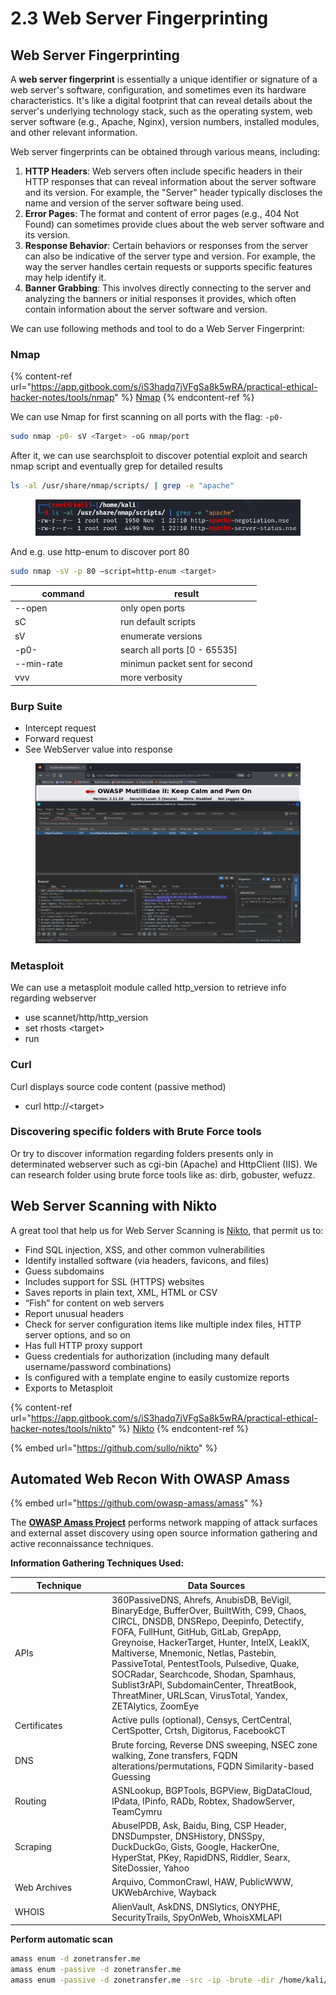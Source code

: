 # 2.3 Web Server Fingerprinting

## Web Server Fingerprinting

A **web server fingerprint** is essentially a unique identifier or signature of a web server's software, configuration, and sometimes even its hardware characteristics. It's like a digital footprint that can reveal details about the server's underlying technology stack, such as the operating system, web server software (e.g., Apache, Nginx), version numbers, installed modules, and other relevant information.

Web server fingerprints can be obtained through various means, including:

1. **HTTP Headers**: Web servers often include specific headers in their HTTP responses that can reveal information about the server software and its version. For example, the "Server" header typically discloses the name and version of the server software being used.
2. **Error Pages**: The format and content of error pages (e.g., 404 Not Found) can sometimes provide clues about the web server software and its version.
3. **Response Behavior**: Certain behaviors or responses from the server can also be indicative of the server type and version. For example, the way the server handles certain requests or supports specific features may help identify it.
4. **Banner Grabbing**: This involves directly connecting to the server and analyzing the banners or initial responses it provides, which often contain information about the server software and version.

We can use following methods and tool to do a Web Server Fingerprint:

### Nmap

{% content-ref url="https://app.gitbook.com/s/iS3hadq7jVFgSa8k5wRA/practical-ethical-hacker-notes/tools/nmap" %}
[Nmap](https://app.gitbook.com/s/iS3hadq7jVFgSa8k5wRA/practical-ethical-hacker-notes/tools/nmap)
{% endcontent-ref %}

We can use Nmap for first scanning on all ports with the flag: `-p0-`

```bash
sudo nmap -p0- sV <Target> -oG nmap/port
```

After it, we can use searchsploit to discover potential exploit and search nmap script and eventually grep for detailed results

```bash
ls -al /usr/share/nmap/scripts/ | grep -e "apache"
```

<div align="left">

<figure><img src="../../../.gitbook/assets/image (69).png" alt=""><figcaption></figcaption></figure>

</div>

And e.g. use http-enum to discover port 80

```bash
sudo nmap -sV -p 80 —script=http-enum <target>
```



<table><thead><tr><th width="154.99999999999997">command</th><th>result</th></tr></thead><tbody><tr><td>--open</td><td>only open ports</td></tr><tr><td>sC</td><td>run default scripts</td></tr><tr><td>sV</td><td>enumerate versions</td></tr><tr><td>-p0-</td><td>search all ports [0 - 65535]</td></tr><tr><td>--min-rate</td><td>minimun packet sent for second</td></tr><tr><td>vvv</td><td>more verbosity</td></tr></tbody></table>

### Burp Suite

* Intercept request
* Forward request
* See WebServer value into response

<figure><img src="../../../.gitbook/assets/image (70).png" alt=""><figcaption></figcaption></figure>

### Metasploit

We can use a metasploit module called http\_version to retrieve info regarding webserver

* use scannet/http/http\_version
* set rhosts \<target>
* run

### Curl

Curl displays source code content (passive method)

* curl http://\<target>&#x20;

### Discovering specific folders with Brute Force tools

Or try to discover information regarding folders presents only in determinated webserver such as cgi-bin (Apache) and HttpClient (IIS). We can research folder using brute force tools like as: dirb, gobuster, wefuzz.

## Web Server Scanning with Nikto

A great tool that help us for Web Server Scanning is [Nikto](https://github.com/sullo/nikto), that permit us to:

* Find SQL injection, XSS, and other common vulnerabilities
* Identify installed software (via headers, favicons, and files)
* Guess subdomains
* Includes support for SSL (HTTPS) websites
* Saves reports in plain text, XML, HTML or CSV
* “Fish” for content on web servers
* Report unusual headers
* Check for server configuration items like multiple index files, HTTP server options, and so on
* Has full HTTP proxy support
* Guess credentials for authorization (including many default username/password combinations)
* Is configured with a template engine to easily customize reports
* Exports to Metasploit

{% content-ref url="https://app.gitbook.com/s/iS3hadq7jVFgSa8k5wRA/practical-ethical-hacker-notes/tools/nikto" %}
[Nikto](https://app.gitbook.com/s/iS3hadq7jVFgSa8k5wRA/practical-ethical-hacker-notes/tools/nikto)
{% endcontent-ref %}

{% embed url="https://github.com/sullo/nikto" %}

## Automated Web Recon With OWASP Amass

{% embed url="https://github.com/owasp-amass/amass" %}

The [**OWASP Amass Project**](https://owasp.org/www-project-amass/) performs network mapping of attack surfaces and external asset discovery using open source information gathering and active reconnaissance techniques.

**Information Gathering Techniques Used:**

<table><thead><tr><th width="141">Technique</th><th>Data Sources</th></tr></thead><tbody><tr><td>APIs</td><td>360PassiveDNS, Ahrefs, AnubisDB, BeVigil, BinaryEdge, BufferOver, BuiltWith, C99, Chaos, CIRCL, DNSDB, DNSRepo, Deepinfo, Detectify, FOFA, FullHunt, GitHub, GitLab, GrepApp, Greynoise, HackerTarget, Hunter, IntelX, LeakIX, Maltiverse, Mnemonic, Netlas, Pastebin, PassiveTotal, PentestTools, Pulsedive, Quake, SOCRadar, Searchcode, Shodan, Spamhaus, Sublist3rAPI, SubdomainCenter, ThreatBook, ThreatMiner, URLScan, VirusTotal, Yandex, ZETAlytics, ZoomEye</td></tr><tr><td>Certificates</td><td>Active pulls (optional), Censys, CertCentral, CertSpotter, Crtsh, Digitorus, FacebookCT</td></tr><tr><td>DNS</td><td>Brute forcing, Reverse DNS sweeping, NSEC zone walking, Zone transfers, FQDN alterations/permutations, FQDN Similarity-based Guessing</td></tr><tr><td>Routing</td><td>ASNLookup, BGPTools, BGPView, BigDataCloud, IPdata, IPinfo, RADb, Robtex, ShadowServer, TeamCymru</td></tr><tr><td>Scraping</td><td>AbuseIPDB, Ask, Baidu, Bing, CSP Header, DNSDumpster, DNSHistory, DNSSpy, DuckDuckGo, Gists, Google, HackerOne, HyperStat, PKey, RapidDNS, Riddler, Searx, SiteDossier, Yahoo</td></tr><tr><td>Web Archives</td><td>Arquivo, CommonCrawl, HAW, PublicWWW, UKWebArchive, Wayback</td></tr><tr><td>WHOIS</td><td>AlienVault, AskDNS, DNSlytics, ONYPHE, SecurityTrails, SpyOnWeb, WhoisXMLAPI</td></tr></tbody></table>

**Perform automatic scan**

```bash
amass enum -d zonetransfer.me
amass enum -passive -d zonetransfer.me
amass enum -passive -d zonetransfer.me -src -ip -brute -dir /home/kali/Desktop/ZTME_Brute/
```

